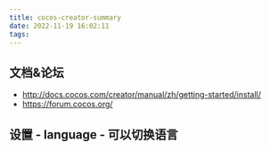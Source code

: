 ```yaml
---
title: cocos-creator-summary
date: 2022-11-19 16:02:11
tags:
---
```

## 文档&论坛
- http://docs.cocos.com/creator/manual/zh/getting-started/install/
- https://forum.cocos.org/

## 设置 - language - 可以切换语言
